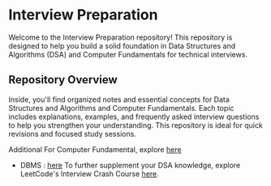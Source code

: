 # Interview Preparation

Welcome to the Interview Preparation repository! This repository is designed to help you build a solid foundation in Data Structures and Algorithms (DSA) and Computer Fundamentals for technical interviews.

## Repository Overview

Inside, you'll find organized notes and essential concepts for Data Structures and Algorithms and Computer Fundamentals. Each topic includes explanations, examples, and frequently asked interview questions to help you strengthen your understanding. This repository is ideal for quick revisions and focused study sessions.

 Additional 
For Computer Fundamental, explore [here](https://www.geeksforgeeks.org/prepare-cs-core-subjects-for-placements/?ref=ml_lbp)
- DBMS : [here](https://youtu.be/dl00fOOYLOM?si=ND40tynF23HQ4Yat)
To further supplement your DSA knowledge, explore LeetCode's Interview Crash Course [here](https://leetcode.com/explore/featured/card/leetcodes-interview-crash-course-data-structures-and-algorithms/).
